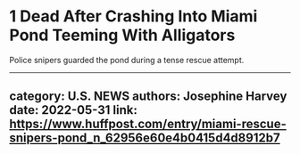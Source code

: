 # 1 Dead After Crashing Into Miami Pond Teeming With Alligators

Police snipers guarded the pond during a tense rescue attempt.

---
category: U.S. NEWS
authors: Josephine Harvey
date: 2022-05-31
link: https://www.huffpost.com/entry/miami-rescue-snipers-pond_n_62956e60e4b0415d4d8912b7
---
